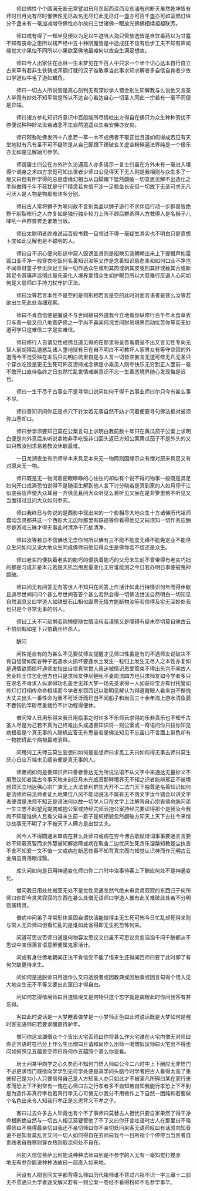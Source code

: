<!-- { "loadSidebar": true } -->
　　师曰佛性个个圆满无断无常譬如日月东起西没西没东涌有何断灭虽然乾坤皆有坏时日月光有尽时惟佛性无尽故名无尽灯此无尽灯一盏亦可百千盏亦可如室燃灯纵分千盏未有一毫加减增夺佛性亦尔故曰三世诸佛一眼放光佛佛相续祖祖联芳。

　　师曰或有得了一知半见便以为足以牛迹当大海只管放逸皆是自饮毒药以为甘露不知有丧命之患所以楞严经中五十种阴魔皆是中途成狂不信有后步工夫不知有声闻缘觉大小果位不同所以小果欲至佛地最难何以故自生满足想故。

　　师曰今人出家住在丛林一生未梦见在千百人中只求一个半个识心达本自行自立古来罕有若非生铁铸成浑钢打就的汉子谁敢承当此事求知求解者多自信自肯者少故曰学道似牛毛了道如麟角。

　　师曰一切古人所说皆是真心剖判无有深妙学人错会别生知解我与么说他又言圣人毕竟有妙处不知平常是所以不达自心若达自心一切圣人同此一宗若有一毫不同便是异端。

　　师曰诸方参礼知识将意识中百般能所尽情吐出方得自在佛只为众生种种劳扰不停便说种种妙法汝若诸念不生自然逍遥众生若安佛亦安矣。

　　师曰阿弥陀佛发四十八愿若一草一木不成佛者不取正觉且道如何得成若见有天堂地狱有凡有圣不可不疑除是从自己脚跟下踢破玄关虚空粉碎遍法界纯是一个极乐亦无如是见解始可参学。

　　师谓居士曰公在方外许久访遇高人亦多请示一言士曰虽在方外未有一毫进入堪得个调身之术四方求觅可知出世者少师曰公见得天下无人则是我相则与众生多了一层又曰但有所学得的总是虚缘幻相当从自脚跟下猛然觑破一切意思见解不出造化之手纵做得千年不死犹是守尸精灵若肯信不涉一足稳坐长安但一切放下无圣可求无凡可厌人是人物是物那有许多分别。

　　师曰古人常将狮子为喻何故不言别类盖以狮子游行不求伴侣行动一步群兽皆绝野干胆裂修行之人亦复如是独行独步轮刀上阵不顾后群杀得人方救得人是名狮子儿哮吼一声群兽奔走谁敢当敌。

　　师曰太聪明者终难说话百般书籍一目领过不得一毫疑生其实也不明白只是意想卜度如此见解也是不聪明的人。

　　师曰自不识心便向形迹中窥人毁谤圣贤则是招殃见我朝朝出来上下提掇声如雷震口业不净一般穿衣吃饭何名善知识汝等又作是念善知识慈悲柔和如何口业不净岂不闻善财童子参无厌足王将一切作恶众生或刳其肉或剥其皮或剖其肝或截其舌或断其足令其痛声远彻此是先圣化人境界爱惜众生如护眼目所以大慈难行反退人心问如何是大慈师曰手持刀杖守护正法。

　　师曰汝等若言本性不是空的是何形相若言是空的此时对面言语者是甚么汝等若欲出生死此处当细观察。

　　师曰不肯自信便是魔说不与世同故曰外道我今立地看你纵修行百千年木食草衣只与吾一般又曰八地菩萨佛之一字尚不喜闻何况世间财帛境界而动忧苦你等实无妙道可学只这难信二字是实难信。

　　师曰修行人自谓见性成佛且道见得的在那里将呈吾看既呈不出又言见性专向无智人前胡猜乱道惑乱诸人堕地狱有日在自不明白不可教坏人家男女有等守空寂的外道而今不觉受殃在末后只向明白坑里自是与人言一切皆空妄言无道可修无凡无圣只个穿衣吃饭是更无生死可怖反谤持戒念佛是小乘见人则夸快乐无穷到正人面前一毫不敢开口直待临终之日忽然忙乱世情难断意识不忘一生善恶境界随心发现悔是迟也。

　　师曰一生干尽千古事业不是寻常口说问如何干得千古事业师曰尔只今有甚么事不尽。

　　师曰善知识问你正是点穴下针汝若无事自然不妨才问着便要寻句佛法抵对被须弥山塞却口。

　　师曰参学须要知己莫在公案言句上求明白我前数十年只在黄瓜茄子公案上求明白便是向外觅后来听说拿物非手吃饭非口回头返已方知公案黄瓜茄子不是外头的又曰只教汝别求易若教汝休歇最难。

　　一日龙湖夜坐有宗师举本来具足本来无一物两则因缘示众有僧对原来具足又有对原来无一物。

　　师曰既是无一物问着便眼睁睁的心怯怯的却似有个说不得的物事一般既是具足如何开口成滞恐怕说得不是随语生解到他人言下讨分晓若是真到家的人如月印千江似空谷应声使大众耳目一齐俱见且问大众听见么若听见又坐在是非箩里若不听见又当面错过且问大众如何参究。

　　师曰我终日与你说的是西影中现出来的一个影相尽大地众生十方诸佛历代祖师蠢动含灵都共这一个西影大无边际那里有踪迹等你看得他见又曰须知一切作务应酬尽是游戏三昧才得无事此时清净千万劫清净。

　　师曰汝等若自不信佛也无柰你何所以佛有三不能不能度无缘不能免定业不能尽众生问如何又说大地众生同成佛师曰他见得众生是佛你若不信还是众生。

　　师曰老实的便执着老实的能巧的便执着能巧的父母未生前不曾带得有老实巧拙的都是习成非是本元若是天机岂用思量变化无穷谁能测之今日若办明日事便被鬼神觑破。

　　师曰问无有问答无有答世人不知只在问答上作活计如此行持情识何年而得休歇且道尽世间问问个甚么尽世间答答个甚么若然会得一切佛法世法自然明白一切知见自然泯息又曰学道人如铁壁石山相似霹雳无情方能断物汝等若信得及实无深妙处我也只是个寻常无事的俗人。

　　师曰工夫不可疏懒若疏懒便随世情流转若谨慎又是障碍有疑未尽切莫自昧古云不怕剑戟如星下只怕藕丝绊杀人。

　　酬问

　　问性是自有的为甚么不见要仗师友提醒才见师曰性虽是有的不遇师友说破决不肯自信譬如栗谷种子若遇水火损坏要逢水土发生一粒归上发生无尽人之本性亦复如是遇情欲而损坏遇师友指出自信真常世人愚迷被情识恩爱管束不得出头岂不闻古人舍金轮王位乞化他方也只是求师友仲尼鲤死不妻周流四方也只求师友如今学者多只在求名不肯求人纵求得功名盖世无非大梦一场先圣求得一人如获珍宝方有付托譬如传灯灯灯相传命命相续而今学者东窃西记以聪明见解认为得道醒眼人看来岂不惭愧大丈夫出头一番性命为重不可泛泛而已岂不闻船子和尚云三十余年海上游水清鱼晏不吞钩钓竿斫尽重栽竹不计功程得便休。

　　僧问常人日用乐得来我日用临事之时许多不乐师云求得的乐非真乐也不知千古圣人尽是为己若不真为己终难出头或遇善知识将一则公案或一奇语问你只拔你知见病根若是个真无事的人随机应答无有思量若是佛法知见不忘虽口不言面上带色却有一物妨碍此个病根最难消释。

　　问用何工夫师云莫生妄想曰如何是妄想师曰求觅工夫曰如何得无事去师曰莫生厌心日应万端未见疲劳便是真无事的人。

　　师弟问如何是善知识师曰善者善达无为所说法语不从文字中来通达无量妙义不用思议知者混古今事天地未剖日月未光威音那畔境界无不知之识者能辨邪正不被境惑顶天立地达佛心宗广演无上大法普利群生大开不二法门天下独尊是名善知识如何是法师师曰法师者证九地果位八风不能动说法不属有无不落文字汝今错会以讲文字者便谓是法师不知正是谤法何以故一切学人只在文字上注解背自心宗丧佛命脉问弟一生立志不起望兄提携或抱公案或持经咒师云抱公案持经咒要识得那个是我汝今我尚不知是谁做人且看父母未生前一着子是何相貌忽然觑破方知天上天下古往今来恒沙劫事无不明了才不被天下人瞒方是出世丈夫。

　　问今人不得圆通未审病在甚么处师曰或病在穷今博古歌赋诗词事事要通言言要妙不知蔽真智而求外慧被知解遮障或病在取舍二边忧厌生死贪乐涅槃知教是尘执吝不舍不知爱一文不值一文或病在断恶修善不知背真宗而向知觉认识神而作元明古云金屑虽贵落眼成翳。

　　库头问如何是日用神通变化师曰你二六时中治事待客上下酬应何处不是神通变化。

　　僧问我日用处处搬营无处不是觉性灵通忽然气绝未审灵灵寂寂的东西归于何所师曰你即今灵灵寂寂的东西在甚么处僧无语师曰学道人惟有此关难破此处若不分明则属精灵。

　　僧病中问弟子寻常形体坚固自谓快活能做得主无生死可怖今日忙乱却死得来则与常人无异师曰但看忙乱的是谁如此省得即无生死恐怖何来。

　　问道可思议否师曰道是何物容汝思议又曰虽不可思议灵变滔滔千问千酬都从不思议中来但落言语意解便属鬼家活计。

　　问或有身住佛地朝闻正法不肯信受不能了悟来生还得闻否师曰要了此时即了有何欠缺更待来生。

　　问如何是透脱师曰用透作么又曰透脱者或因教典或因触事或因言句得个悟入见大地众生无不平等又要出此窠臼才得自由。

　　问如何忘得情境师曰且道情境又是何物只这个忘字就是病根此时你问我答有甚忘得。

　　客曰此时说话是一大梦睡着做梦是一小梦师正色曰此时说话既是大梦如何是醒时客无语师曰若要求醒直待驴年。

　　僧问你这龙湖僧众个个皆出火宅否师曰你将甚么作火宅谁在火宅内僧无对师曰你正言语时在已分上作么生出僧曰且请和尚作么出师一喝僧拟议师曰火宅出不得也问如何照见五蕴皆空师曰将何作五蕴照个甚么你说看。

　　居士问某甲向学之心久矣而不知何门悟入师曰公今二六时中上下酬应无非悟门不必更求悟门既欲向学学到无可学处便是真学问头脑今时学者把古人看得太高了重彼轻己是为小人只要信得自己是人方知圣人亦只如此才不被圣凡所碍曰某在家行忠孝而恐上下不到常有一愧在心师曰古之行孝者多不自知若自知我能行孝恐上下不到是为造作非真行孝也若真行孝无心可愧无尔我分不用做作上下自然一团纯和若要做个名色出来令人知我行孝正是忘恩背义不孝之子。

　　客曰过去许多古人毕竟也有个不了事师曰莫替古人担忧只要自家果然了得干净命根断绝自然与一切古人相见莫要管他了不了又曰你开言吐语时古人在那里曰不晓得师曰不晓得最亲切曰我还不亲切师曰你不亲切处问来客无语师叹曰有话须向知音说不是知音莫乱言又问一切人如何得自在去师曰我今一目所视个个停停当当贵者自贵贱者自贱寒则穿衣热则取凉何处不自在。

　　问初入信位菩萨云何能说种种法师曰到是不参学的人无有一毫知觉打搅赤　　地无有参杂能说种种法故曰一超直入如来地。

　　问设有人把世间文字都背得么师曰历代祖师谁不背过六祖不识一字三藏十二部无不贯通只为学者逐文解义若有一则公案一卷经不看得粉碎不名参学事毕。

